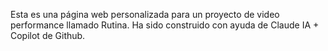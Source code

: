 Esta es una página web personalizada para un proyecto de video performance llamado Rutina. 
Ha sido construido con ayuda de Claude IA + Copilot de Github. 

